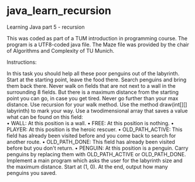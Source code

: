 # java_learn_recursion
Learning Java part 5 - recursion

This was coded as part of a TUM introduction in programming course.
The program is a UTF8-coded java file. The Maze file was provided by the chair of Algorithms and Complexity of TU Munich.

Instructions:

In this task you should help all these poor penguins out of the labyrinth. 
Start at the starting point, leave the food there. Search penguins and bring them back there. Never walk on fields that are not next to a wall in the surrounding 8 fields. But there is a maximum distance from the starting point you can go, in case you get tired. Never go further than your max distance. 
Use recursion for your walk method. Use the method draw(int[][] labyrinth) to mark your way. 
Use a twodimensional array that saves a value what can be found on this field:  
• WALL: At this position is a wall. 
• FREE: At this position is nothing. 
• PLAYER: At this position is the heroic rescuer. 
• OLD_PATH_ACTIVE: This field has already been visited before and you come back to search for another route.
• OLD_PATH_DONE: This field has already been visited before but you don't return. 
• PENGUIN: At this position is a penguin. 
Carry penguins by replacing them with OLD_PATH_ACTIVE or OLD_PATH_DONE.
Implement a main program which asks the user for the labyrinth size and the maximum distance. Start at (1, 0). At the end, output how many penguins you saved. 
